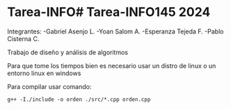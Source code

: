 # Tarea-INFO# Tarea-INFO145 2024
Integrantes:
-Gabriel Asenjo L.
-Yoan Salom A.
-Esperanza Tejeda F.
-Pablo Cisterna C.

Trabajo de diseño y análisis de algoritmos

Para que tome los tiempos bien es necesario usar un distro de linux o un entorno linux en windows

Para compilar usar comando:
```
g++ -I./include -o orden ./src/*.cpp orden.cpp
```
